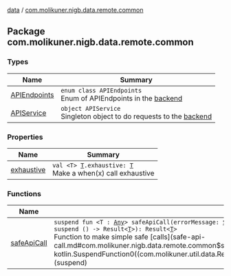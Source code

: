 [data](../index.md) / [com.molikuner.nigb.data.remote.common](./index.md)

## Package com.molikuner.nigb.data.remote.common

### Types

| Name | Summary |
|---|---|
| [APIEndpoints](-a-p-i-endpoints/index.md) | `enum class APIEndpoints`<br>Enum of APIEndpoints in the [backend](https://nigb.app) |
| [APIService](-a-p-i-service/index.md) | `object APIService`<br>Singleton object to do requests to the [backend](https://nigb.app) |

### Properties

| Name | Summary |
|---|---|
| [exhaustive](exhaustive.md) | `val <T> `[`T`](exhaustive.md#T)`.exhaustive: `[`T`](exhaustive.md#T)<br>Make a when(x) call exhaustive |

### Functions

| Name | Summary |
|---|---|
| [safeApiCall](safe-api-call.md) | `suspend fun <T : `[`Any`](https://kotlinlang.org/api/latest/jvm/stdlib/kotlin/-any/index.html)`> safeApiCall(errorMessage: `[`String`](https://kotlinlang.org/api/latest/jvm/stdlib/kotlin/-string/index.html)`, leftTries: `[`Byte`](https://kotlinlang.org/api/latest/jvm/stdlib/kotlin/-byte/index.html)` = 2, cause: `[`Throwable`](https://kotlinlang.org/api/latest/jvm/stdlib/kotlin/-throwable/index.html)`? = null, call: suspend () -> Result<`[`T`](safe-api-call.md#T)`>): Result<`[`T`](safe-api-call.md#T)`>`<br>Function to make simple safe [calls](safe-api-call.md#com.molikuner.nigb.data.remote.common$safeApiCall(kotlin.String, kotlin.Byte, kotlin.Throwable, kotlin.SuspendFunction0((com.molikuner.util.data.Result((com.molikuner.nigb.data.remote.common.safeApiCall.T)))))/call) (suspend) |
